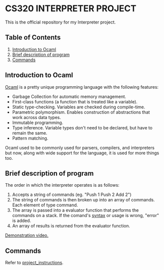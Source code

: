# CS320 INTERPRETER PROJECT #
This is the official repository for my Interpreter project. 

## Table of Contents ##
1) [Introduction to Ocaml](#introduction-to-ocaml)
2) [Brief description of program](#brief-description-of-program)
3) [Commands](#commands)

## Introduction to Ocaml ##

[Ocaml](https://ocaml.org/docs) is a pretty unique programming language with the following features:
* Garbage Collection for automatic memory management.
* First-class functions (a function that is treated like a variable).
* Static type-checking. Variables are checked during compile-time.
* Parametric polymorphism. Enables construction of abstractions that work across data types.
* Immutable programming.
* Type inference. Variable types don't need to be declared, but have to remain the same. 
* Pattern matching. 

Ocaml used to be commonly used for parsers, compilers, and interpreters but now, along with wide support for the language, it is used for more things too. 

## Brief description of program ##

The order in which the interpreter operates is as follows:
1) Accepts a string of commands (eg. "Push 1 Push 2 Add 2")
2) The string of commands is then broken up into an array of commands. Each element of type command. 
3) The array is passed into a evaluator function that performs the commands on a stack. If the comand's [syntax](https://github.com/TayzaShwe/cs320_interpreter_project/blob/main/stack_language_syntax.txt) or usage is wrong, "error" is added.
4) An array of results is returned from the evaluator function.

[Demonstration video.](https://youtu.be/miU6tAsGMD8)

## Commands ##

Refer to [project_instructions](https://github.com/TayzaShwe/cs320_interpreter_project/blob/main/project_instructions.pdf).


